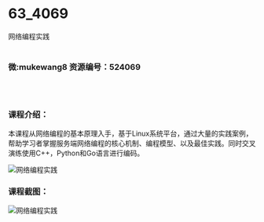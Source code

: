 # 63_4069
网络编程实践
<br/></br>
<h3>微:mukewang8 资源编号：524069</h3>
<br/></br>
<h3>课程介绍：</h3>
<p>本课程从<a title="查看与 网络编程 相关的文章" target="_blank">网络编程</a>的基本原理入手，基于Linux系统平台，通过大量的实践案例，帮助学习者掌握服务端<a title="查看与 网络编程 相关的文章" target="_blank">网络编程</a>的核心机制、编程模型、以及最佳实践。同时交叉演练使用C++，Python和Go语言进行编码。</p>
<p><img src="https://www.ko996.com/wp-content/uploads/img/2018/10/2-15-300x168.png" alt="网络编程实践"></p>
<h3>课程截图：</h3>
<p><img src="https://www.ko996.com/wp-content/uploads/img/2018/10/1-15.png" alt="网络编程实践"></p>

